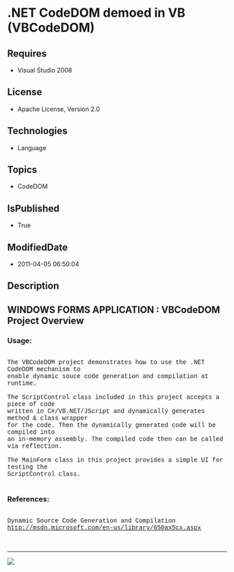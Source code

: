 # .NET CodeDOM demoed in VB (VBCodeDOM)
## Requires
* Visual Studio 2008
## License
* Apache License, Version 2.0
## Technologies
* Language
## Topics
* CodeDOM
## IsPublished
* True
## ModifiedDate
* 2011-04-05 06:50:04
## Description

<p style="font-family:Courier New"></p>
<h2>WINDOWS FORMS APPLICATION : VBCodeDOM Project Overview</h2>
<p style="font-family:Courier New"></p>
<h3>Usage:</h3>
<p style="font-family:Courier New"><br>
The VBCodeDOM project demonstrates how to use the .NET CodeDOM mechanism to<br>
enable dynamic souce code generation and compilation at runtime.<br>
<br>
The ScriptControl class included in this project accepts a piece of code<br>
written in C#/VB.NET/JScript and dynamically generates method & class wrapper<br>
for the code. Then the dynamically generated code will be compiled into<br>
an in-memory assembly. The compiled code then can be called via reflection.<br>
<br>
The MainForm class in this project provides a simple UI for testing the<br>
ScriptControl class.<br>
<br>
</p>
<h3>References:</h3>
<p style="font-family:Courier New"><br>
Dynamic Source Code Generation and Compilation<br>
<a target="_blank" href="http://msdn.microsoft.com/en-us/library/650ax5cx.aspx">http://msdn.microsoft.com/en-us/library/650ax5cx.aspx</a><br>
<br>
<br>
</p>
<hr>
<div><a href="http://go.microsoft.com/?linkid=9759640" style="margin-top:3px"><img src="http://bit.ly/onecodelogo">
</a></div>
